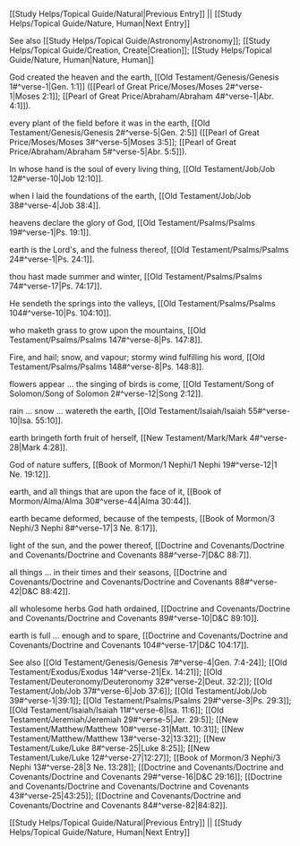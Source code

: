 [[Study Helps/Topical Guide/Natural|Previous Entry]]  ||  [[Study Helps/Topical Guide/Nature, Human|Next Entry]]

 See also [[Study Helps/Topical Guide/Astronomy|Astronomy]]; [[Study Helps/Topical Guide/Creation, Create|Creation]]; [[Study Helps/Topical Guide/Nature, Human|Nature, Human]]

 God created the heaven and the earth, [[Old Testament/Genesis/Genesis 1#^verse-1|Gen. 1:1]] ([[Pearl of Great Price/Moses/Moses 2#^verse-1|Moses 2:1]]; [[Pearl of Great Price/Abraham/Abraham 4#^verse-1|Abr. 4:1]]).

 every plant of the field before it was in the earth, [[Old Testament/Genesis/Genesis 2#^verse-5|Gen. 2:5]] ([[Pearl of Great Price/Moses/Moses 3#^verse-5|Moses 3:5]]; [[Pearl of Great Price/Abraham/Abraham 5#^verse-5|Abr. 5:5]]).

 In whose hand is the soul of every living thing, [[Old Testament/Job/Job 12#^verse-10|Job 12:10]].

 when I laid the foundations of the earth, [[Old Testament/Job/Job 38#^verse-4|Job 38:4]].

 heavens declare the glory of God, [[Old Testament/Psalms/Psalms 19#^verse-1|Ps. 19:1]].

 earth is the Lord's, and the fulness thereof, [[Old Testament/Psalms/Psalms 24#^verse-1|Ps. 24:1]].

 thou hast made summer and winter, [[Old Testament/Psalms/Psalms 74#^verse-17|Ps. 74:17]].

 He sendeth the springs into the valleys, [[Old Testament/Psalms/Psalms 104#^verse-10|Ps. 104:10]].

 who maketh grass to grow upon the mountains, [[Old Testament/Psalms/Psalms 147#^verse-8|Ps. 147:8]].

 Fire, and hail; snow, and vapour; stormy wind fulfilling his word, [[Old Testament/Psalms/Psalms 148#^verse-8|Ps. 148:8]].

 flowers appear ... the singing of birds is come, [[Old Testament/Song of Solomon/Song of Solomon 2#^verse-12|Song 2:12]].

 rain ... snow ... watereth the earth, [[Old Testament/Isaiah/Isaiah 55#^verse-10|Isa. 55:10]].

 earth bringeth forth fruit of herself, [[New Testament/Mark/Mark 4#^verse-28|Mark 4:28]].

 God of nature suffers, [[Book of Mormon/1 Nephi/1 Nephi 19#^verse-12|1 Ne. 19:12]].

 earth, and all things that are upon the face of it, [[Book of Mormon/Alma/Alma 30#^verse-44|Alma 30:44]].

 earth became deformed, because of the tempests, [[Book of Mormon/3 Nephi/3 Nephi 8#^verse-17|3 Ne. 8:17]].

 light of the sun, and the power thereof, [[Doctrine and Covenants/Doctrine and Covenants/Doctrine and Covenants 88#^verse-7|D&C 88:7]].

 all things ... in their times and their seasons, [[Doctrine and Covenants/Doctrine and Covenants/Doctrine and Covenants 88#^verse-42|D&C 88:42]].

 all wholesome herbs God hath ordained, [[Doctrine and Covenants/Doctrine and Covenants/Doctrine and Covenants 89#^verse-10|D&C 89:10]].

 earth is full ... enough and to spare, [[Doctrine and Covenants/Doctrine and Covenants/Doctrine and Covenants 104#^verse-17|D&C 104:17]].

 See also [[Old Testament/Genesis/Genesis 7#^verse-4|Gen. 7:4-24]]; [[Old Testament/Exodus/Exodus 14#^verse-21|Ex. 14:21]]; [[Old Testament/Deuteronomy/Deuteronomy 32#^verse-2|Deut. 32:2]]; [[Old Testament/Job/Job 37#^verse-6|Job 37:6]]; [[Old Testament/Job/Job 39#^verse-1|39:1]]; [[Old Testament/Psalms/Psalms 29#^verse-3|Ps. 29:3]]; [[Old Testament/Isaiah/Isaiah 11#^verse-6|Isa. 11:6]]; [[Old Testament/Jeremiah/Jeremiah 29#^verse-5|Jer. 29:5]]; [[New Testament/Matthew/Matthew 10#^verse-31|Matt. 10:31]]; [[New Testament/Matthew/Matthew 13#^verse-32|13:32]]; [[New Testament/Luke/Luke 8#^verse-25|Luke 8:25]]; [[New Testament/Luke/Luke 12#^verse-27|12:27]]; [[Book of Mormon/3 Nephi/3 Nephi 13#^verse-28|3 Ne. 13:28]]; [[Doctrine and Covenants/Doctrine and Covenants/Doctrine and Covenants 29#^verse-16|D&C 29:16]]; [[Doctrine and Covenants/Doctrine and Covenants/Doctrine and Covenants 43#^verse-25|43:25]]; [[Doctrine and Covenants/Doctrine and Covenants/Doctrine and Covenants 84#^verse-82|84:82]].

[[Study Helps/Topical Guide/Natural|Previous Entry]]  ||  [[Study Helps/Topical Guide/Nature, Human|Next Entry]]